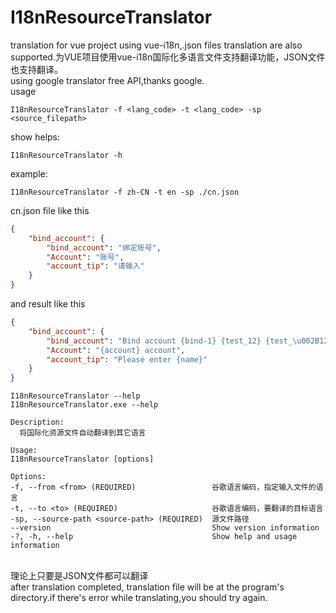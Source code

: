 # I18nResourceTranslator
translation for vue project using vue-i18n,.json files translation are also supported.为VUE项目使用vue-i18n国际化多语言文件支持翻译功能，JSON文件也支持翻译。
<br>
using google translator free API,thanks google.
<br>
usage
```shell
I18nResourceTranslator -f <lang_code> -t <lang_code> -sp <source_filepath>
```
show helps:
```shell
I18nResourceTranslator -h
```
example:
```shell
I18nResourceTranslator -f zh-CN -t en -sp ./cn.json
```
cn.json file like this
```json
{
    "bind_account": {
        "bind_account": "绑定账号",
        "Account": "账号",
        "account_tip": "请输入"
    }
}
```
and result like this
```json
{
    "bind_account": {
        "bind_account": "Bind account {bind-1} {test_12} {test_\u002B123}",
        "Account": "{account} account",
        "account_tip": "Please enter {name}"
    }
}
```
```shell
I18nResourceTranslator --help
I18nResourceTranslator.exe --help

Description:
  将国际化资源文件自动翻译到其它语言

Usage:
I18nResourceTranslator [options]

Options:
-f, --from <from> (REQUIRED)                 谷歌语言编码，指定输入文件的语言
-t, --to <to> (REQUIRED)                     谷歌语言编码，要翻译的目标语言
-sp, --source-path <source-path> (REQUIRED)  源文件路径
--version                                    Show version information
-?, -h, --help                               Show help and usage information

```
<br>
理论上只要是JSON文件都可以翻译
<br>
after translation completed, translation file will be at the program's directory.if there's error while translating,you should try again.